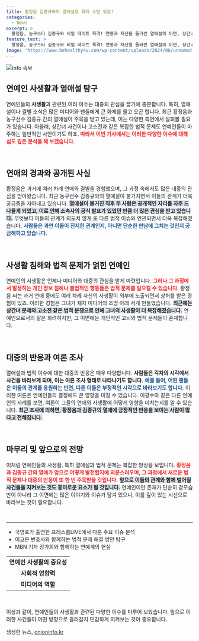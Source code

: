 ```yaml
---
title: 황정음 김종규와의 열애설로 화제 수면 위로!
categories:
  - News
excerpt: >
  황정음, 농구스타 김종규와 비밀 데이트 목격! 연봉과 재산을 둘러싼 열애설의 이면, 상간녀 고소전까지... 진실은 과연 무엇일까? 클릭해 보세요!
feature_text: >
  황정음, 농구스타 김종규와 비밀 데이트 목격! 연봉과 재산을 둘러싼 열애설의 이면, 상간녀 고소전까지... 진실은 과연 무엇일까? 클릭해 보세요!
image: 'https://www.behealthy4u.com/wp-content/uploads/2024/06/unnamed-file.png'
---
```


<p><img src="https://www.behealthy4u.com/wp-content/uploads/2024/06/unnamed-file.png" alt="info 속보" /></p>

<h2 data-ke-size="size26">연예인 사생활과 열애설 탐구</h2>

<p data-ke-size="size16">연예인들의 <b>사생활</b>과 관련된 여러 이슈는 대중의 관심을 끌기에 충분합니다. 특히, 열애설이나 결별 소식은 많은 미디어와 팬들에게 큰 화제를 몰고 오곤 합니다. 최근 황정음과 농구선수 김종규 간의 열애설이 주목을 받고 있는데, 이는 다양한 측면에서 살펴볼 필요가 있습니다. 아울러, 상간녀 사건이나 고소전과 같은 복잡한 법적 문제도 연예인들이 마주하는 일반적인 사안이기도 하죠. <b><span style="color: #ee2323;">따라서 이번 기사에서는 이러한 다양한 이슈에 대해 심도 깊은 분석을 해 보겠습니다.</span></b></p>

<p data-ke-size="size16">&nbsp;</p>

<h2 data-ke-size="size26">연애의 경과와 공개된 사실</h2>

<p data-ke-size="size16">황정음은 과거에 여러 차례 연애와 결별을 경험했으며, 그 과정 속에서도 많은 대중의 관심을 받아왔습니다. 최근 농구선수 김종규와의 열애설이 불거지면서 이들의 관계가 더욱 궁금증을 자아내고 있습니다. <b><span style="background-color: #21538527;">열애설이 불거진 직후 두 사람은 공개적인 자리를 자주 드나들게 되었고, 이로 인해 소속사의 공식 발표가 있었던 만큼 더 많은 관심을 받고 있습니다.</span></b> 무엇보다 이들의 관계가 의도치 않게 또 다른 법적 이슈와 연관되면서 더욱 복잡해졌습니다. <b><span style="color: #1a5490;">사람들은 과연 이들이 진지한 관계인지, 아니면 단순한 만남에 그치는 것인지 궁금해하고 있습니다.</span></b></p>

<p data-ke-size="size16">&nbsp;</p>

<h2 data-ke-size="size26">사생활 침해와 법적 문제가 얽힌 연예인</h2>

<p data-ke-size="size16">연예인의 사생활은 언제나 미디어와 대중의 관심을 받게 마련입니다. <b><span style="color: #ee2323;">그러나 그 과정에서 발생하는 개인 정보 침해나 불법적인 행동들은 법적 문제를 일으킬 수 있습니다.</span></b> 황정음 씨는 과거 연애 중에도 여러 차례 자신의 사생활이 외부에 노출되면서 상처를 받은 경험이 있죠. 이러한 경험은 그녀가 재차 미디어의 조명 아래 서게 만들었습니다. <b><span style="background-color: #21538527;">최근에는 상간녀 문제와 고소전 같은 법적 분쟁으로 인해 그녀의 사생활이 더 복잡해졌습니다.</span></b> 연예인으로서의 삶은 화려하지만, 그 이면에는 개인적인 고뇌와 법적 문제들이 존재합니다.</p>

<p data-ke-size="size16">&nbsp;</p>

<h2 data-ke-size="size26">대중의 반응과 여론 조사</h2>

<p data-ke-size="size16">열애설과 법적 이슈에 대한 대중의 반응은 매우 다양합니다. <b>사람들은 각자의 시각에서 사건을 바라보게 되며, 이는 여론 조사 형태로 나타나기도 합니다.</b> <b><span style="color: #1a5490;">예를 들어, 어떤 팬들은 이들의 관계를 응원하는 반면, 다른 이들은 부정적인 시각으로 바라보기도 합니다.</span></b> 이러한 여론은 연예인들의 결정에도 큰 영향을 미칠 수 있습니다. 이광수와 같은 다른 연예인의 사례를 보면, 여론이 그들의 연애와 사생활에 어떻게 영향을 미치는지를 알 수 있습니다. <b><span style="background-color: #21538527;">최근 조사에 의하면, 황정음과 김종규의 열애에 긍정적인 반응을 보이는 사람이 많다고 전해집니다.</span></b></p>

<p data-ke-size="size16">&nbsp;</p>

<h2 data-ke-size="size26">마무리 및 앞으로의 전망</h2>

<p data-ke-size="size16">이처럼 연예인들의 사생활, 특히 열애설과 법적 문제는 복잡한 양상을 보입니다. <b><span style="color: #ee2323;">황정음과 김종규 간의 열애가 앞으로 어떻게 발전할지에 의문스러우며, 그 과정에서 새로운 법적 문제나 대중의 반응이 또 한 번 주목받을 것입니다.</span></b> <b><span style="background-color: #21538527;">앞으로 이들의 관계와 함께 벌어질 사건들을 지켜보는 것도 흥미로운 요소가 될 것입니다.</span></b> 연예인이란 존재가 단순히 겉모습만이 아니라 그 이면에는 많은 이야기와 이슈가 담겨 있으니, 이를 깊이 있는 시선으로 바라보는 것이 필요합니다.</p>

<p data-ke-size="size16">&nbsp;</p>

<hr>

<ul>
    <li>국영호가 출연한 프레스룸LIVE에서 다룬 주요 이슈 분석</li>
    <li>이고은 변호사와 함께하는 법적 문제 해결 방안 탐구</li>
    <li>MBN 기자 장가희와 함께하는 연예계의 현실</li>
</ul>

<table style="width: 100%; border-collapse: collapse;">
    <tr>
        <td style="text-align: center; height: 17px;"><b>연예인 사생활의 중요성</b></td>
    </tr>
    <tr>
        <td style="text-align: center; height: 17px;"><b>사회적 영향력</b></td>
    </tr>
    <tr>
        <td style="text-align: center; height: 17px;"><b>미디어의 역할</b></td>
    </tr>
</table> 

<p data-ke-size="size16">&nbsp;</p> 

<p>이상과 같이, 연예인들의 사생활과 관련된 다양한 이슈를 다루어 보았습니다. 앞으로 이러한 사건들이 어떤 방향으로 흘러갈지 민감하게 지켜보는 것이 중요합니다.</p>
생생한 뉴스, <a href="https://onioninfo.kr" rel="dofollow">onioninfo.kr</a>


